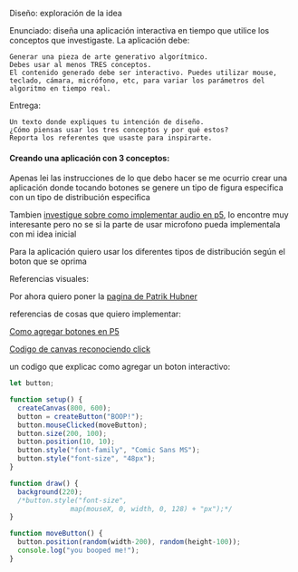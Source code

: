 Diseño: exploración de la idea

Enunciado: diseña una aplicación interactiva en tiempo que utilice los conceptos que investigaste. La aplicación debe:

    Generar una pieza de arte generativo algorítmico.
    Debes usar al menos TRES conceptos.
    El contenido generado debe ser interactivo. Puedes utilizar mouse, teclado, cámara, micrófono, etc, para variar los parámetros del algoritmo en tiempo real.

Entrega:

    Un texto donde expliques tu intención de diseño.
    ¿Cómo piensas usar los tres conceptos y por qué estos?
    Reporta los referentes que usaste para inspirarte.


#### Creando una aplicación con 3 conceptos: 

Apenas lei las instrucciones de lo que debo hacer se me ocurrio crear una aplicación donde tocando botones se genere un tipo de figura especifica con un tipo de distribución especifica

Tambien [investigue sobre como implementar audio en p5](https://medium.spatialpixel.com/sounds-bd05429aba38), lo encontre muy interesante pero no se si la parte de usar microfono pueda implementala con mi idea inicial



Para la aplicación quiero usar los diferentes tipos de distribución según el boton que se oprima


Referencias visuales:

Por ahora quiero poner la [pagina de Patrik Hubner](https://www.patrik-huebner.com/creative-coding/rgb-shift-loops//)

referencias de cosas que quiero implementar:

[Como agregar botones en P5](https://p5js.org/reference/p5/createButton/)

[Codigo de canvas reconociendo click](https://editor.p5js.org/acedean/sketches/QS3BjapSx)

un codigo que explicac como agregar un boton interactivo:
``` js
let button;

function setup() {
  createCanvas(800, 600);
  button = createButton("BOOP!");
  button.mouseClicked(moveButton);
  button.size(200, 100);
  button.position(10, 10);
  button.style("font-family", "Comic Sans MS");
  button.style("font-size", "48px");
} 

function draw() { 
  background(220);
  /*button.style("font-size",
               map(mouseX, 0, width, 0, 128) + "px");*/
}

function moveButton() {
  button.position(random(width-200), random(height-100));
  console.log("you booped me!");
}
```
